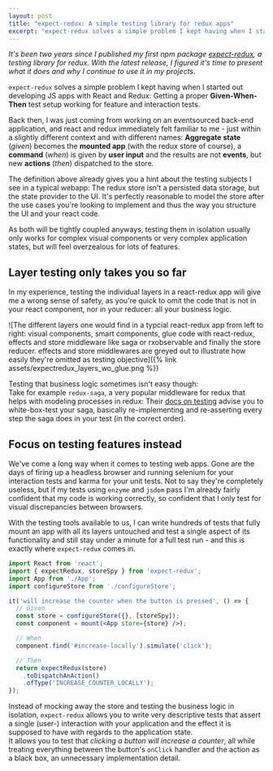 ```yaml
---
layout: post
title: "expect-redux: A simple testing library for redux apps"
excerpt: "expect-redux solves a simple problem I kept having when I started out developing JS apps with React and Redux: Getting a proper Given-When-Then test setup working for feature and interaction tests."
---
```

_It's been two years since I published my first npm package [expect-redux](https://github.com/rradczewski/expect-redux/), a testing library for redux. With the latest release, I figured it's time to present what it does and why I continue to use it in my projects._

`expect-redux` solves a simple problem I kept having when I started out developing JS apps with React and Redux: Getting a proper **Given-When-Then** test setup working for feature and interaction tests.

Back then, I was just coming from working on an eventsourced back-end application, and react and redux immediately felt familiar to me - just within a slightly different context and with different names: **Aggregate state** (*given*) becomes the **mounted app** (with the redux store of course), a **command** (*when*) is given by **user input** and the results are not **events**, but new **actions** (*then*) dispatched to the store.

The definition above already gives you a hint about the testing subjects I see in a typical webapp: The redux store isn't a persisted data storage, but the state provider to the UI. It's perfectly reasonable to model the store after the use cases you're looking to implement and thus the way you structure the UI and your react code.

As both will be tightly coupled anyways, testing them in isolation usually only works for complex visual components or very complex application states, but will feel overzealous for lots of features.

## Layer testing only takes you so far

In my experience, testing the individual layers in a react-redux app will give me a wrong sense of safety, as you're quick to omit the code that is not in your react component, nor in your reducer: all your business logic.

![The different layers one would find in a typcial react-redux app from left to right: visual components, smart components, glue code with react-redux, effects and store middleware like saga or rxobservable and finally the store reducer. effects and store middlewares are greyed out to illustrate how easily they're omitted as testing objective]({% link assets/expectredux_layers_wo_glue.png %})

Testing that business logic sometimes isn't easy though:  
Take for example `redux-saga`, a very popular middleware for redux that helps with modeling processes in redux: Their [docs on testing](https://redux-saga.js.org/docs/advanced/Testing.html) advise you to white-box-test your saga, basically re-implementing and re-asserting every step the saga does in your test (in the correct order).

## Focus on testing features instead

We've come a long way when it comes to testing web apps. Gone are the days of firing up a headless browser and running selenium for your interaction tests and karma for your unit tests. Not to say they're completely useless, but if my tests using `enzyme` and `jsdom` pass I'm already fairly confident that my code is working correctly, so confident that I only test for visual discrepancies between browsers.

With the testing tools available to us, I can write hundreds of tests that fully mount an app with all its layers untouched and test a single aspect of its functionality and still stay under a minute for a full test run - and this is exactly where `expect-redux` comes in.

```jsx
import React from 'react';
import { expectRedux, storeSpy } from 'expect-redux';
import App from './App';
import configureStore from './configureStore';

it('will increase the counter when the button is pressed', () => {
  // Given
  const store = configureStore({}, [storeSpy]);
  const component = mount(<App store={store} />);

  // When
  component.find('#increase-locally').simulate('click');

  // Then
  return expectRedux(store)
    .toDispatchAnAction()
    .ofType('INCREASE_COUNTER_LOCALLY');
});
```

Instead of mocking away the store and testing the business logic in isolation, `expect-redux` allows you to write very descriptive tests that assert a single (user-) interaction with your application and the effect it is supposed to have with regards to the application state.  
It allows you to test that _clicking a button will increase a counter_, all while treating everything between the button's `onClick` handler and the action as a black box, an unnecessary implementation detail.

